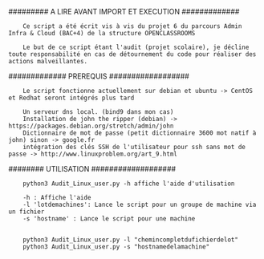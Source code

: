 ######### A LIRE AVANT IMPORT ET EXECUTION #############

        Ce script a été écrit vis à vis du projet 6 du parcours Admin Infra & Cloud (BAC+4) de la structure OPENCLASSROOMS

        Le but de ce script étant l'audit (projet scolaire), je décline toute responsabilité en cas de détournement du code pour réaliser des actions malveillantes.

############# PREREQUIS ##################

        Le script fonctionne actuellement sur debian et ubuntu -> CentOS et Redhat seront intégrés plus tard

        Un serveur dns local. (bind9 dans mon cas)
        Installation de john the ripper (debian) -> https://packages.debian.org/stretch/admin/john
        Dictionnaire de mot de passe (petit dictionnaire 3600 mot natif à john) sinon -> google.fr  
        intégration des clés SSH de l'utilisateur pour ssh sans mot de passe -> http://www.linuxproblem.org/art_9.html

######## UTILISATION ###################

        python3 Audit_Linux_user.py -h affiche l'aide d'utilisation 

        -h : Affiche l'aide
        -l 'lotdemachines': Lance le script pour un groupe de machine via un fichier
        -s 'hostname' : Lance le script pour une machine
        

        python3 Audit_Linux_user.py -l "chemincompletdufichierdelot"
        python3 Audit_Linux_user.py -s "hostnamedelamachine"


